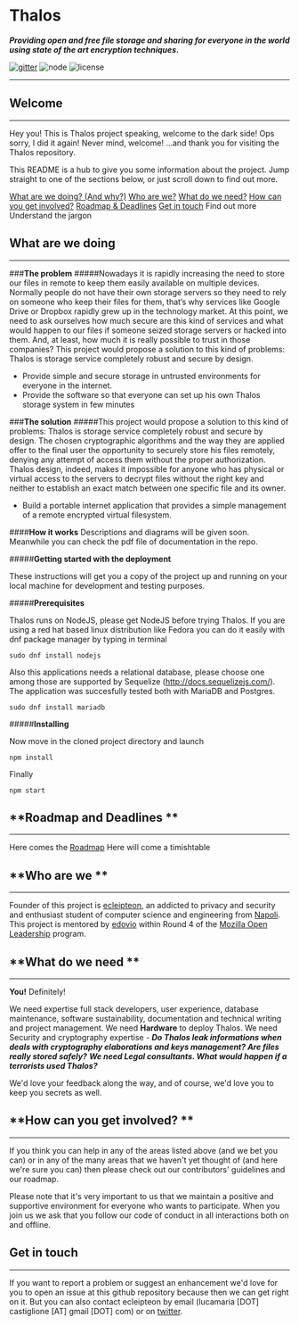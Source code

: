 **Thalos**
==========
***Providing open and free file storage and sharing for everyone in the world using state of the art encryption techniques.***

[![gitter](https://img.shields.io/gitter/room/nwjs/nw.js.svg)](https://gitter.im/mozilla/open-leadership-training) ![node](https://img.shields.io/node/v/gh-badges.svg) ![license](https://img.shields.io/hexpm/l/plug.svg)

----------

**Welcome**
-------
----------
Hey you! This is Thalos project speaking,  welcome to the dark side! Ops sorry, I did it again!
Never mind, welcome! ...and thank you for visiting the Thalos repository.

This README is a hub to give you some information about the project. Jump straight to one of the sections below, or just scroll down to find out more.


[What are we doing? (And why?)](#what-are-we-doing)
[Who are we?](#who-are-we)
[What do we need?](#what-do-we-need)
[How can you get involved?](#how-to-get-involved)
[Roadmap & Deadlines](#roadmap-and-deadlines)
[Get in touch](#get-in-touch)
Find out more
Understand the jargon
    

**What are we doing**
---------------------

----------
###**The problem**
#####Nowadays it is rapidly increasing the need to store our files in remote to keep them easily available on multiple devices. Normally people do not have their own storage servers so they need to rely on someone who keep their files for them, that’s why services like Google Drive or Dropbox rapidly grew up in the technology market. At this point, we need to ask ourselves how much secure are this kind of services and what would happen to our files if someone seized storage servers or hacked into them. And, at least, how much it is really possible to trust in those companies? This project would propose a solution to this kind of problems: Thalos is storage service completely robust and secure by design.

 - Provide simple and secure storage in untrusted environments for everyone in the internet.
 - Provide the software so that everyone can set up his own Thalos storage system in few minutes


###**The solution**
#####This project would propose a solution to this kind of problems: Thalos is storage service completely robust and secure by design. The chosen cryptographic algorithms and the way they are applied offer to the final user the opportunity to securely store his files remotely, denying any attempt of access them without the proper authorization. Thalos design, indeed, makes it impossible for anyone who has physical or virtual access to the servers to decrypt files without the right key and neither to establish an exact match between one specific file and its owner.

 - Build a portable internet application that provides a simple management of a remote encrypted virtual filesystem.

####**How it works**
Descriptions and diagrams will be given soon. Meanwhile you can check the pdf file of documentation in the repo.

#####**Getting started with the deployment**

These instructions will get you a copy of the project up and running on your local machine for development and testing purposes. 

#####**Prerequisites**

Thalos runs on NodeJS, please get NodeJS before trying Thalos. If you are using a red hat based linux distribution like Fedora you can do it easily with dnf package manager by typing in terminal

```
sudo dnf install nodejs
```

Also this applications needs a relational database, please choose one among those are supported by Sequelize (http://docs.sequelizejs.com/). The application was succesfully tested both with MariaDB and Postgres.

```
sudo dnf install mariadb

```
#####**Installing**

Now move in the cloned project directory and launch

```
npm install
```

Finally

```
npm start
```



**Roadmap and Deadlines **
---------------------
---------------------
Here comes the [Roadmap](https://github.com/ecleipteon/Thalos/issues/5)
Here will come a timishtable


**Who are we **
---------------------
---------------------
Founder of this project is [ecleipteon](https://www.github.com/ecleipteon),  an addicted to privacy and security and enthusiast  student of computer science and engineering from [Napoli](https://www.google.it/maps/place/Naples,+Metropolitan+City+of+Naples/@40.8538487,14.1065184,11z/data=!3m1!4b1!4m5!3m4!1s0x133b0866db7afaeb:0xd23a43cc658cb87e!8m2!3d40.8517746!4d14.2681244?dcr=0).
This project is mentored by [edovio](https://github.com/edovio) within Round 4 of the [Mozilla Open Leadership](https://mozilla.github.io/leadership-training/) program.

**What do we need **
---------------------
---------------------
**You!** Definitely!

We need expertise full stack developers, user experience, database maintenance, software sustainability, documentation and technical writing and project management. 
We need **Hardware** to deploy Thalos.
We need Security and cryptography expertise - ***Do Thalos leak informations when deals with cryptography elaborations and keys management? Are files really stored safely?***
***We need Legal consultants. What would happen if a terrorists used Thalos?***

We'd love your feedback along the way, and of course, we'd love you to keep you secrets as well.

**How can you get involved? **
---------------------
---------------------
If you think you can help in any of the areas listed above (and we bet you can) or in any of the many areas that we haven't yet thought of (and here we're sure you can) then please check out our contributors' guidelines and our roadmap.

Please note that it's very important to us that we maintain a positive and supportive environment for everyone who wants to participate. When you join us we ask that you follow our code of conduct in all interactions both on and offline.


**Get in touch**
---------------------
---------------------
If you want to report a problem or suggest an enhancement we'd love for you to open an issue at this github repository because then we can get right on it. But you can also contact ecleipteon by email (lucamaria [DOT] castiglione [AT] gmail [DOT] com) or on [twitter](https://twitter.com/ecleipteon).
